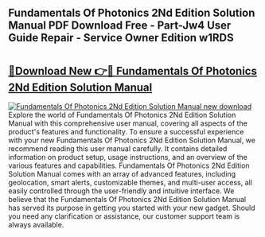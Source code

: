 ## Fundamentals Of Photonics 2Nd Edition Solution Manual PDF Download Free - Part-Jw4 User Guide Repair - Service Owner Edition w1RDS

# <h2><a href="http://bc13966.oget.top/?id=Fundamentals+Of+Photonics+2Nd+Edition+Solution+Manual">🔗Download New 👉🔴 Fundamentals Of Photonics 2Nd Edition Solution Manual</a></h2>

[![Fundamentals Of Photonics 2Nd Edition Solution Manual new download](https://i.imgur.com/5g1atiW.png)](http://bc13966.oget.top/?id=Fundamentals+Of+Photonics+2Nd+Edition+Solution+Manual)
Explore the world of Fundamentals Of Photonics 2Nd Edition Solution Manual with this comprehensive user manual, covering all aspects of the product's features and functionality. To ensure a successful experience with your new Fundamentals Of Photonics 2Nd Edition Solution Manual, we recommend reading this user manual carefully. It contains detailed information on product setup, usage instructions, and an overview of the various features and capabilities. Fundamentals Of Photonics 2Nd Edition Solution Manual comes with an array of advanced features, including geolocation, smart alerts, customizable themes, and multi-user access, all easily controlled through the user-friendly and intuitive interface. We believe that the Fundamentals Of Photonics 2Nd Edition Solution Manual has served its purpose in getting you started with your new gadget. Should you need any clarification or assistance, our customer support team is always available.
